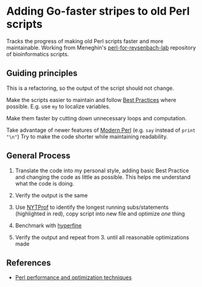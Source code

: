 # Adding Go-faster stripes to old Perl scripts 
Tracks the progress of making old Perl scripts faster and more maintainable.
Working from Meneghin's
[perl-for-reysenbach-lab](https://github.com/jmeneghin/perl-for-reysenbach-lab)
repository of bioinformatics scripts.

## Guiding principles

This is a refactoring, so the output of the script should not change.

Make the scripts easier to maintain and follow
[Best Practices](https://en.wikipedia.org/wiki/Perl_Best_Practices)
where possible. E.g. use `my` to localize variables.

Make them faster by cutting down unnecessary loops and computation. 

Take advantage of newer features of [Modern Perl](http://modernperlbooks.com/)
(e.g. `say` instead of `print "\n"`)
Try to make the code shorter while maintaining readability.

## General Process

1. Translate the code into my personal style, adding basic Best Practice
and changing the code as little as possible.
This helps me understand what the code is doing.

2. Verify the output is the same

3. Use [NYTProf](https://www.perl.org/about/whitepapers/perl-profiling.html)
to identify the longest running subs/statements (highlighted in red),
copy script into new file and optimize _one_ thing

4. Benchmark with [hyperfine](https://github.com/sharkdp/hyperfine)

5. Verify the output and repeat from 3. until all reasonable optimizations made

## References

* [Perl performance and optimization techniques](https://perldoc.perl.org/perlperf)
